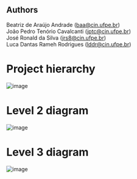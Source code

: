 ## Authors
Beatriz de Araújo Andrade (baa@cin.ufpe.br)  
João Pedro Tenório Cavalcanti (jptc@cin.ufpe.br)  
José Ronald da Silva (jrs8@cin.ufpe.br)  
Luca Dantas Rameh Rodrigues (lddr@cin.ufpe.br)  

# Project hierarchy
![image](https://user-images.githubusercontent.com/52102394/176542760-f94759a0-c5a0-42d8-b1fe-ed14a88019be.png)

# Level 2 diagram
![image](https://user-images.githubusercontent.com/52102394/176542562-0165c9d8-4293-44e7-9a36-2a4a2ce86571.png)

# Level 3 diagram
![image](https://user-images.githubusercontent.com/52102394/176542973-7795989a-d3f6-4001-bde6-3dc63e90e8f6.png)


